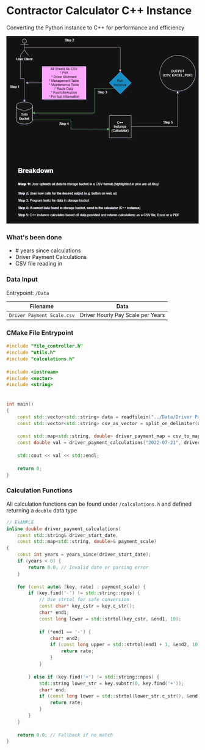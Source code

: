 # Contractor Calculator C++ Instance

Converting the Python instance to C++ for performance and efficiency

![Diagram Image](./pris-contractor-calculator-diagram.png)

### What's been done
* \# years since calculations
* Driver Payment Calculations
* CSV file reading in


### Data Input
Entrypoint: `/Data`

| Filename                   | Data                              |
|----------------------------|-----------------------------------|
| `Driver Payment Scale.csv` | Driver Hourly Pay Scale per Years |


### CMake File Entrypoint
```c++
#include "file_controller.h"
#include "utils.h"
#include "calculations.h"

#include <iostream>
#include <vector>
#include <string>


int main()
{
    const std::vector<std::string> data = readfilein("../Data/Driver Payment Scale.csv");
    const std::vector<std::string> csv_as_vector = split_on_delimiter(data, ',');

    const std::map<std::string, double> driver_payment_map = csv_to_map(csv_as_vector);
    const double val = driver_payment_calculations("2022-07-21", driver_payment_map);

    std::cout << val << std::endl;

    return 0;
}
```

### Calculation Functions
All calculation functions can be found under `/calculations.h` and defined returning a `double` data type
```c++
// ExAMPLE
inline double driver_payment_calculations(
    const std::string& driver_start_date,
    const std::map<std::string, double>& payment_scale)
{
    const int years = years_since(driver_start_date);
    if (years < 0) {
        return 0.0; // Invalid date or parsing error
    }

    for (const auto& [key, rate] : payment_scale) {
        if (key.find('-') != std::string::npos) {
            // Use strtol for safe conversion
            const char* key_cstr = key.c_str();
            char* end1;
            const long lower = std::strtol(key_cstr, &end1, 10);

            if (*end1 == '-') {
                char* end2;
                if (const long upper = std::strtol(end1 + 1, &end2, 10); *end2 == '\0' && years >= lower && years <= upper) {
                    return rate;
                }
            }

        } else if (key.find('+') != std::string::npos) {
            std::string lower_str = key.substr(0, key.find('+'));
            char* end;
            if (const long lower = std::strtol(lower_str.c_str(), &end, 10); *end == '\0' && years >= lower) {
                return rate;
            }
        }
    }

    return 0.0; // Fallback if no match
}
```